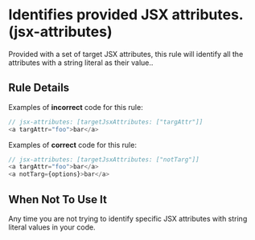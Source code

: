 # Identifies provided JSX attributes. (jsx-attributes)

Provided with a set of target JSX attributes, this rule will identify all the attributes with a string literal as their value..


## Rule Details

Examples of **incorrect** code for this rule:

```js
// jsx-attributes: [targetJsxAttributes: ["targAttr"]]
<a targAttr="foo">bar</a>

```

Examples of **correct** code for this rule:

```js
// jsx-attributes: [targetJsxAttributes: ["notTarg"]]
<a targAttr="foo">bar</a>
<a notTarg={options}>bar</a>

```

## When Not To Use It

Any time you are not trying to identify specific JSX attributes with string literal values in your code.
